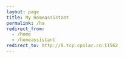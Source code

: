 ```yaml
---
layout: page
title: My Homeassistant
permalink: /ha
redirect_from:
  - /home
  - /homeassistant
redirect_to: http://8.tcp.cpolar.cn:11562
---
```

